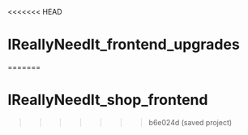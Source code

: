 <<<<<<< HEAD
# IReallyNeedIt_frontend_upgrades
=======
# IReallyNeedIt_shop_frontend
>>>>>>> b6e024d (saved project)
